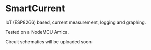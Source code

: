# SmartCurrent
IoT (ESP8266) based, current measurement, logging and graphing.

Tested on a NodeMCU Amica.

Circuit schematics will be uploaded soon-
